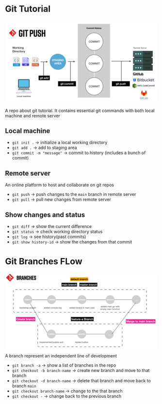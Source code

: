 # Git Tutorial
![home](./assets/git-flow.PNG)

A repo about git tutorial. It contains essential git commands with both local machine and remote server

## Local machine
- `git init .` -> initialize a local working directory
- `git add .` -> add to staging area
- `git commit -m "message"` -> commit to history (includes a bunch of commit)

## Remote server
An online platform to host and collaborate on git repos

- `git push` -> push changes to the `main` branch in remote server
- `git pull` -> pull new changes from remote server

## Show changes and status
- `git diff` -> show the current difference
- `git status` -> check working directory status
- `git log` -> see history(past commits)
- `git show history-id` -> show the changes from that commit

# Git Branches FLow
![home](./assets/flow-of-branches.png)
A branch represent an independent line of development

- `git branch -a` -> show a list of branches in the repo
- `git checkout -b branch-name` -> create new branch and move to that branch
- `git checkout -d branch-name` -> delete that branch and move back to branch `main`
- `git checkout branch-name` -> change to the that branch
- `git checkout -` -> change back to the previous branch
